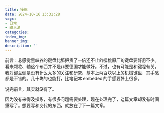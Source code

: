 ```yaml
---
title: 操练
date: 2024-10-16 13:31:28
tags:
- 日常
- 输入法
categories:
index_img: 
banner_img: 
description: ''
---
```


前言：总感觉黑峡谷的键盘比那把贵了一倍还不止的樱桃原厂的键盘要好用不少。看来颗粒、轴这个东西并不是非要德国才能做好。不过，也有可能是和键程有关，我对键盘倒是没有什么太多的关注和研究，基本上两百块以上的机械键盘，其手感都是不错的。几十块的也能打，比笔记本 embeded 的手感要好上很多。

说完前言，其实就没有了。

因为没有来得及操练，有很多问题需要处理，现在处理完了，这篇文章却没有时间重写了。想要写和交代的东西，就放在了下一篇文章。


